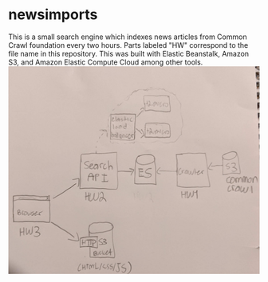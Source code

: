 # newsimports
This is a small search engine which indexes news articles from Common Crawl foundation every two hours. Parts labeled "HW" correspond to the file name in this repository. This was built with Elastic Beanstalk, Amazon S3, and Amazon Elastic Compute Cloud among other tools. 
![System level diagram](https://github.com/carlit-os/newsimports/blob/master/imports_diag.jpg)
